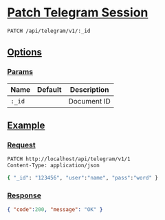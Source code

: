 # [Patch Telegram Session]()

```bash
PATCH /api/telegram/v1/:_id
```

## [Options]()

### [Params]()

Name | Default | Description
--- | --- | ---
`:_id` |  | Document ID

## [Example]()

### [Request]()

```bash
PATCH http://localhost/api/telegram/v1/1
Content-Type: application/json

{ "_id": "123456", "user":"name", "pass":"word" }
```

### [Response]()

```json
{ "code":200, "message": "OK" }
```